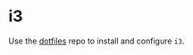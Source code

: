 # i3

Use the [dotfiles](https://github.com/nicolomaioli/dotfiles) repo to install
and configure `i3`.
